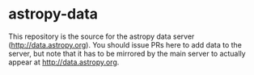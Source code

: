 ---
---

astropy-data
============

This repository is the source for the astropy data server (http://data.astropy.org). 
You should issue PRs here to add data to the server, but note that it has to be mirrored by the main server to actually appear at http://data.astropy.org.
